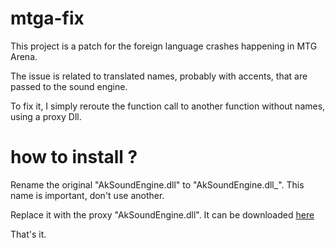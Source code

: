 # mtga-fix

This project is a patch for the foreign language crashes happening in MTG Arena.

The issue is related to translated names, probably with accents, that are passed to the sound engine.

To fix it, I simply reroute the function call to another function without names, using a proxy Dll.

# how to install ?

Rename the original "AkSoundEngine.dll" to "AkSoundEngine.dll_". This name is important, don't use another.

Replace it with the proxy "AkSoundEngine.dll". It can be downloaded [here](https://github.com/T-nou/mtga-fix/releases/download/release/AkSoundEngine.dll)

That's it.
